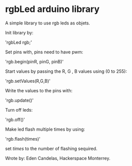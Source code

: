 rgbLed arduino library
============================

A simple library to use rgb leds as objets.

Init library by:

'rgbLed rgb;'

Set pins with, pins need to have pwm:

'rgb.begin(pinR, pinG, pinB)'

Start values by passing the R, G , B values using (0 to 255):

'rgb.setValues(R,G,B)'

Write the values to the pins with:

'rgb.update()'

Turn off leds:

'rgb.off()'

Make led flash multiple times by using:

'rgb.flash(times)'

set *times* to the number of flashing sequired.

Wrote by: Eden Candelas, Hackerspace Monterrey.
